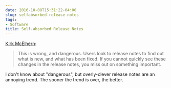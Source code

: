 ```yaml
---
date: 2016-10-08T15:31:22-04:00
slug: selfabsorbed-release-notes
tags:
- Software
title: Self-absorbed Release Notes
---
```


[Kirk McElhern](http://www.mcelhearn.com/developers-stop-with-the-stupid-pretentious-self-absorbed-release-notes/):

> This is wrong, and dangerous. Users look to release notes to find out what is
> new, and what has been fixed. If you cannot quickly see these changes in the
> release notes, you miss out on something important.

I don't know about "dangerous", but overly-clever release notes are an annoying
trend. The sooner the trend is over, the better.
